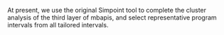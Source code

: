 At present, we use the original Simpoint tool to complete the cluster analysis of the third layer of mbapis, and select representative program intervals from all tailored intervals.